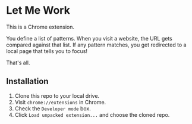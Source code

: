 # Let Me Work

This is a Chrome extension.

You define a list of patterns. When you visit a website, the URL gets compared
against that list. If any pattern matches, you get redirected to a local page
that tells you to focus!

That's all.

## Installation

1. Clone this repo to your local drive.
1. Visit `chrome://extensions` in Chrome.
1. Check the `Developer mode` box.
1. Click `Load unpacked extension...` and choose the cloned repo.
